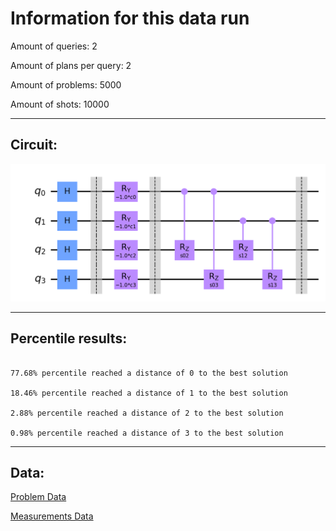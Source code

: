 # Information for this data run

Amount of queries: 2

Amount of plans per query: 2

Amount of problems: 5000

Amount of shots: 10000

<hr>

## Circuit:

![Circuit](circuit.png)

<hr>

## Percentile results:

```

77.68% percentile reached a distance of 0 to the best solution

18.46% percentile reached a distance of 1 to the best solution

2.88% percentile reached a distance of 2 to the best solution

0.98% percentile reached a distance of 3 to the best solution

```

<hr>

## Data:

[Problem Data](problems.csv)

[Measurements Data](measurements.csv)

